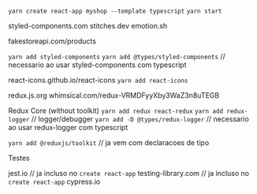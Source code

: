 `yarn create react-app myshop --template typescript`
`yarn start`

styled-components.com
stitches.dev
emotion.sh

fakestoreapi.com/products

`yarn add styled-components`
`yarn add @types/styled-components`  // necessario ao usar styled-components com typescript

react-icons.github.io/react-icons
`yarn add react-icons`

redux.js.org
whimsical.com/redux-VRMDFyyXby3WaZ3n8uTEGB

Redux Core (without toolkit)
`yarn add redux react-redux`
`yarn add redux-logger`  // logger/debugger
`yarn add -D @types/redux-logger`  // necessario ao usar redux-logger com typescript

`yarn add @reduxjs/toolkit`  // ja vem com declaracoes de tipo

Testes

jest.io  // ja incluso no `create react-app`
testing-library.com  // ja incluso no `create react-app`
cypress.io